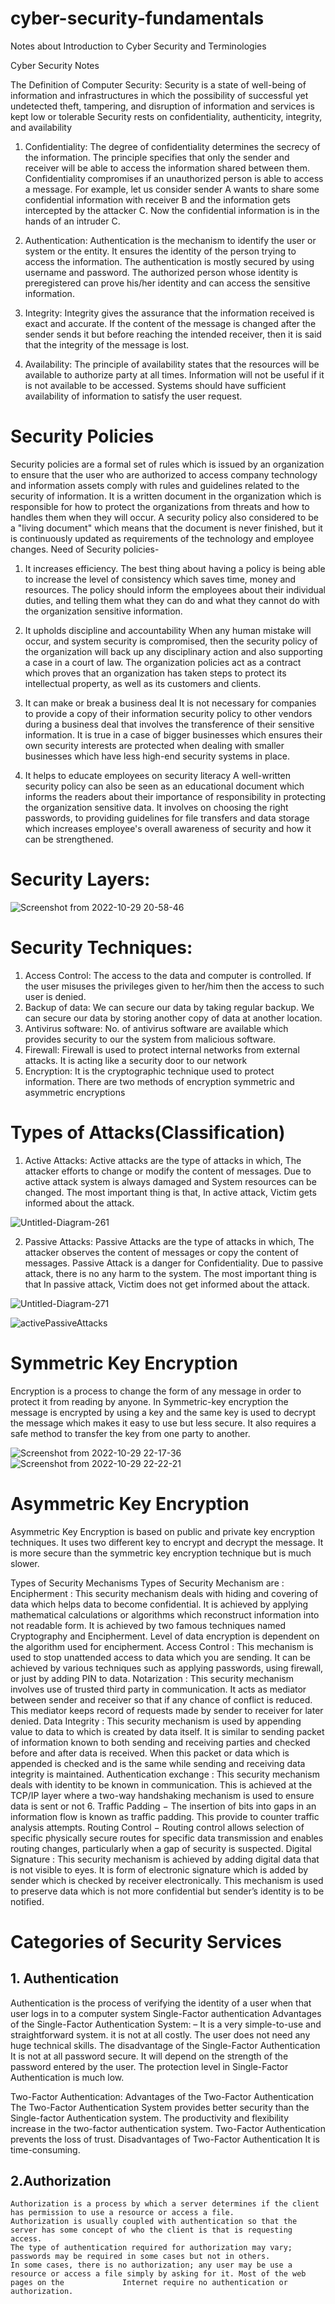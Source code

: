 # cyber-security-fundamentals
Notes about Introduction to Cyber Security and Terminologies

Cyber Security Notes
    
The Definition of Computer Security:
Security is a state of well-being of information and infrastructures in which the possibility of successful yet undetected theft, tampering, and disruption of information and services is kept low or tolerable
Security rests on confidentiality, authenticity, integrity, and availability

1. Confidentiality: 
The degree of confidentiality determines the secrecy of the information. The principle specifies that only the sender and receiver will be able to access the information shared between them. Confidentiality compromises if an unauthorized person is able to access a message. 
For example, let us consider sender A wants to share some confidential information with receiver B and the information gets intercepted by the attacker C. Now the confidential information is in the hands of an intruder C.

2. Authentication: 
Authentication is the mechanism to identify the user or system or the entity. It ensures the identity of the person trying to access the information. The authentication is mostly secured by using username and password. The authorized person whose identity is preregistered can prove his/her identity and can access the sensitive information.

3. Integrity: 
Integrity gives the assurance that the information received is exact and accurate. If the content of the message is changed after the sender sends it but before reaching the intended receiver, then it is said that the integrity of the message is lost.

4. Availability: 
The principle of availability states that the resources will be available to authorize party at all times. Information will not be useful if it is not available to be accessed. Systems should have sufficient availability of information to satisfy the user request.

# Security Policies
Security policies are a formal set of rules which is issued by an organization to ensure that the user who are authorized to access company technology and information assets comply with rules and guidelines related to the security of information. It is a written document in the organization which is responsible for how to protect the organizations from threats and how to handles them when they will occur. A security policy also considered to be a "living document" which means that the document is never finished, but it is continuously updated as requirements of the technology and employee changes.
Need of Security policies-

1) It increases efficiency.
The best thing about having a policy is being able to increase the level of consistency which saves time, money and resources. The policy should inform the employees about their individual duties, and telling them what they can do and what they cannot do with the organization sensitive information.

2) It upholds discipline and accountability
When any human mistake will occur, and system security is compromised, then the security policy of the organization will back up any disciplinary action and also supporting a case in a court of law. The organization policies act as a contract which proves that an organization has taken steps to protect its intellectual property, as well as its customers and clients.

3) It can make or break a business deal
It is not necessary for companies to provide a copy of their information security policy to other vendors during a business deal that involves the transference of their sensitive information. It is true in a case of bigger businesses which ensures their own security interests are protected when dealing with smaller businesses which have less high-end security systems in place.

4) It helps to educate employees on security literacy
A well-written security policy can also be seen as an educational document which informs the readers about their importance of responsibility in protecting the organization sensitive data. It involves on choosing the right passwords, to providing guidelines for file transfers and data storage which increases employee's overall awareness of security and how it can be strengthened.



# Security Layers:

![Screenshot from 2022-10-29 20-58-46](https://user-images.githubusercontent.com/60755364/198842660-5e3eebdb-cb44-4813-bba4-9d69092108c4.png)

# Security Techniques:
1. Access Control: The access to the data and computer is controlled. If the user misuses the privileges given to her/him then the access to such user is denied.
2. Backup of data: We can secure our data by taking regular backup. We can secure our data by storing another copy of data at another location.
3. Antivirus software: No. of antivirus software are available which provides security to our the system from malicious software.
4. Firewall: Firewall is used to protect internal networks from external attacks. It is acting like a security door to our network
5. Encryption: It is the cryptographic technique used to protect information. There are two methods of encryption symmetric and asymmetric encryptions

# Types of Attacks(Classification)
1. Active Attacks: Active attacks are the type of attacks in which, The attacker efforts to change or modify the content of messages. Due to active attack system is always damaged and System resources can be changed. The most important thing is that, In active attack, Victim gets informed about the attack.

![Untitled-Diagram-261](https://user-images.githubusercontent.com/60755364/198842843-111bda3b-13ba-4ef6-a3e1-b7410c9a53fc.png)

2. Passive Attacks: Passive Attacks are the type of attacks in which, The attacker observes the content of messages or copy the content of messages. Passive Attack is a danger for Confidentiality. Due to passive attack, there is no any harm to the system. The most important thing is that In passive attack, Victim does not get informed about the attack.

![Untitled-Diagram-271](https://user-images.githubusercontent.com/60755364/198842877-a439c78f-b7d2-43b6-b9b2-84a2cdadedc5.png)

![activePassiveAttacks](https://user-images.githubusercontent.com/60755364/198843150-7af905e7-4141-4760-b932-825842128e62.png)

# Symmetric Key Encryption
Encryption is a process to change the form of any message in order to protect it from reading by anyone. In Symmetric-key encryption the message is encrypted by using a key and the same key is used to decrypt the message which makes it easy to use but less secure. It also requires a safe method to transfer the key from one party to another.

![Screenshot from 2022-10-29 22-17-36](https://user-images.githubusercontent.com/60755364/198843385-59c498e9-3b2f-4c61-b680-0b57fd71c3ab.png)
![Screenshot from 2022-10-29 22-22-21](https://user-images.githubusercontent.com/60755364/198843558-8ff90835-6cce-437d-bca7-cc3d2423fa68.png)


# Asymmetric Key Encryption
Asymmetric Key Encryption is based on public and private key encryption techniques. It uses two different key to encrypt and decrypt the message. It is more secure than the symmetric key encryption technique but is much slower.

Types of Security Mechanisms
Types of Security Mechanism are :
Encipherment :
This security mechanism deals with hiding and covering of data which helps data to become confidential. It is achieved by applying mathematical calculations or algorithms which reconstruct information into not readable form. It is achieved by two famous techniques named Cryptography and Encipherment. Level of data encryption is dependent on the algorithm used for encipherment.
Access Control :
This mechanism is used to stop unattended access to data which you are sending. It can be achieved by various techniques such as applying passwords, using firewall, or just by adding PIN to data.
Notarization :
This security mechanism involves use of trusted third party in communication. It acts as mediator between sender and receiver so that if any chance of conflict is reduced. This mediator keeps record of requests made by sender to receiver for later denied.
Data Integrity :
This security mechanism is used by appending value to data to which is created by data itself. It is similar to sending packet of information known to both sending and receiving parties and checked before and after data is received. When this packet or data which is appended is checked and is the same while sending and receiving data integrity is maintained.
Authentication exchange :
This security mechanism deals with identity to be known in communication. This is achieved at the TCP/IP layer where a two-way handshaking mechanism is used to ensure data is sent or not
6. Traffic Padding − The insertion of bits into gaps in an information flow is known as traffic padding. This provide to counter traffic analysis attempts.
Routing Control − Routing control allows selection of specific physically secure routes for specific data transmission and enables routing changes, particularly when a gap of security is suspected.
Digital Signature :
This security mechanism is achieved by adding digital data that is not visible to eyes. It is form of electronic signature which is added by sender which is checked by receiver electronically. This mechanism is used to preserve data which is not more confidential but sender’s identity is to be notified.

# Categories of Security Services
 ## 1. Authentication 
 Authentication is the process of verifying the identity of a user when that user logs in to a computer system
  Single-Factor authentication
   Advantages of the Single-Factor Authentication System: –
    It is a very simple-to-use and straightforward system.
    it is not at all costly.
    The user does not need any huge technical skills.
   The disadvantage of the Single-Factor Authentication 
    It is not at all password secure. It will depend on the strength of the password entered by the user.
    The protection level in Single-Factor Authentication is much low.

  Two-Factor Authentication:
   Advantages of the Two-Factor Authentication
    The Two-Factor Authentication System provides better security than the Single-factor Authentication system.
    The productivity and flexibility increase in the two-factor authentication system.
    Two-Factor Authentication prevents the loss of trust.
   Disadvantages of Two-Factor Authentication
    It is time-consuming.

## 2.Authorization

    Authorization is a process by which a server determines if the client has permission to use a resource or access a file.
    Authorization is usually coupled with authentication so that the server has some concept of who the client is that is requesting access.
    The type of authentication required for authorization may vary; passwords may be required in some cases but not in others.
    In some cases, there is no authorization; any user may be use a resource or access a file simply by asking for it. Most of the web pages on the             Internet require no authentication or authorization.



